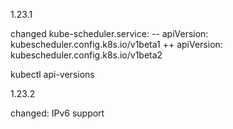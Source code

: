 1.23.1

changed kube-scheduler.service:
-- apiVersion: kubescheduler.config.k8s.io/v1beta1
++ apiVersion: kubescheduler.config.k8s.io/v1beta2

kubectl api-versions

1.23.2

changed: IPv6 support
